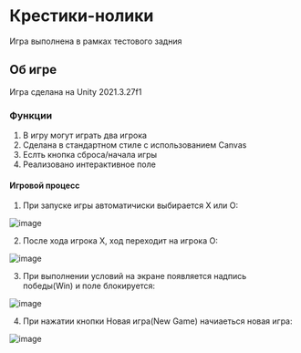 # Крестики-нолики
 Игра выполнена в рамках тестового задния
 ## Об игре
Игра сделана на Unity 2021.3.27f1
### Функции
1) В игру могут играть два игрока
2) Сделана в стандартном стиле с использованием Canvas
3) Еслть кнопка сброса/начала игры
4) Реализовано интерактивное поле
#### Игровой процесс
1. При запуске игры автоматичиски выбирается X или O:

![image](https://github.com/KenWood2b/Tic-Tac-Toe/assets/146090806/5eb08bd9-4b62-4fad-9a52-8f29a5c1f6b4)


2. После хода игрока X, ход переходит на игрока О:

![image](https://github.com/KenWood2b/Tic-Tac-Toe/assets/146090806/96e2a836-5397-4f4e-9db4-31126b7fa5cf)


3. При выполнении условий на экране появляется надпись победы(Win) и поле блокируется:

![image](https://github.com/KenWood2b/Tic-Tac-Toe/assets/146090806/2289e98b-c68b-4d6f-ba15-dab6749f00d2)

4. При нажатии кнопки Новая игра(New Game) начиаеться новая игра:

![image](https://github.com/KenWood2b/Tic-Tac-Toe/assets/146090806/0f187a84-e026-4041-b53d-5e611eaf1577)

